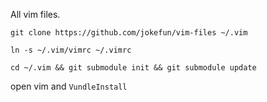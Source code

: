All vim files.

`git clone https://github.com/jokefun/vim-files ~/.vim`

`ln -s ~/.vim/vimrc ~/.vimrc`

`cd ~/.vim && git submodule init && git submodule update`

open vim and `VundleInstall`

